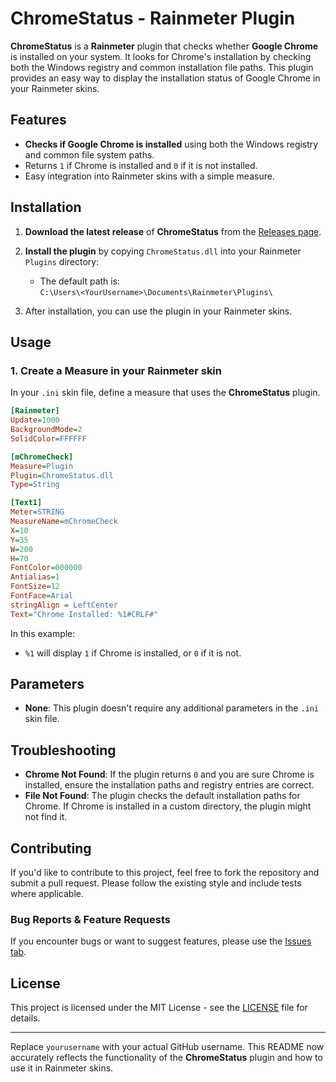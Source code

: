 

# ChromeStatus - Rainmeter Plugin

**ChromeStatus** is a **Rainmeter** plugin that checks whether **Google Chrome** is installed on your system. It looks for Chrome's installation by checking both the Windows registry and common installation file paths. This plugin provides an easy way to display the installation status of Google Chrome in your Rainmeter skins.

## Features

- **Checks if Google Chrome is installed** using both the Windows registry and common file system paths.
- Returns `1` if Chrome is installed and `0` if it is not installed.
- Easy integration into Rainmeter skins with a simple measure.

## Installation

1. **Download the latest release** of **ChromeStatus** from the [Releases page](https://github.com/NSTechBytes/ChromeStatus/releases).
2. **Install the plugin** by copying `ChromeStatus.dll` into your Rainmeter `Plugins` directory:
   - The default path is:  
     `C:\Users\<YourUsername>\Documents\Rainmeter\Plugins\`

3. After installation, you can use the plugin in your Rainmeter skins.

## Usage

### 1. Create a Measure in your Rainmeter skin

In your `.ini` skin file, define a measure that uses the **ChromeStatus** plugin.

```ini
[Rainmeter]
Update=1000
BackgroundMode=2
SolidColor=FFFFFF

[mChromeCheck]
Measure=Plugin
Plugin=ChromeStatus.dll
Type=String

[Text1]
Meter=STRING
MeasureName=mChromeCheck
X=10
Y=35
W=200
H=70
FontColor=000000
Antialias=1
FontSize=12
FontFace=Arial
stringAlign = LeftCenter
Text="Chrome Installed: %1#CRLF#"

```

In this example:
- `%1` will display `1` if Chrome is installed, or `0` if it is not.


## Parameters

- **None**: This plugin doesn't require any additional parameters in the `.ini` skin file.

## Troubleshooting

- **Chrome Not Found**: If the plugin returns `0` and you are sure Chrome is installed, ensure the installation paths and registry entries are correct.
- **File Not Found**: The plugin checks the default installation paths for Chrome. If Chrome is installed in a custom directory, the plugin might not find it.

## Contributing

If you'd like to contribute to this project, feel free to fork the repository and submit a pull request. Please follow the existing style and include tests where applicable.

### Bug Reports & Feature Requests

If you encounter bugs or want to suggest features, please use the [Issues tab](https://github.com/NSTechBytes/ChromeStatus/issues).

## License

This project is licensed under the MIT License - see the [LICENSE](LICENSE) file for details.

---

Replace `yourusername` with your actual GitHub username. This README now accurately reflects the functionality of the **ChromeStatus** plugin and how to use it in Rainmeter skins.
